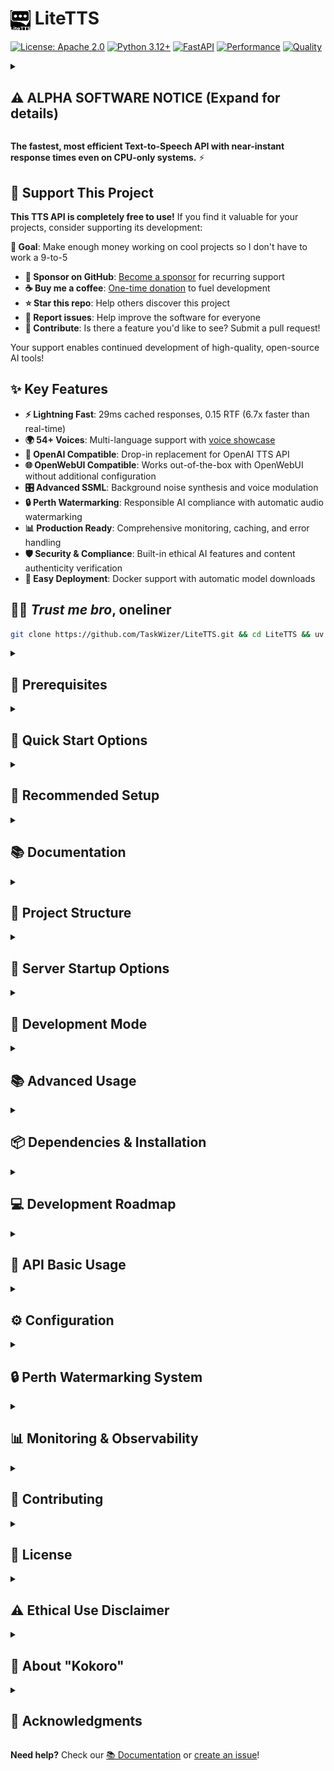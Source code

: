 # <img src="static/LiteTTS.svg" alt="LiteTTS" width="32" height="32" style="vertical-align: middle; filter: invert(100%)"/> LiteTTS

[![License: Apache 2.0](https://img.shields.io/badge/License-Apache%202.0-blue.svg)](https://opensource.org/licenses/Apache-2.0)
[![Python 3.12+](https://img.shields.io/badge/python-3.12+-blue.svg)](https://www.python.org/downloads/)
[![FastAPI](https://img.shields.io/badge/FastAPI-0.116+-green.svg)](https://fastapi.tiangolo.com/)
[![Performance](https://img.shields.io/badge/RTF-0.15-brightgreen.svg)](docs/PERFORMANCE.md)
[![Quality](https://img.shields.io/badge/Quality-Production%20Ready-green.svg)](docs/development/audits/SYSTEM_IMPROVEMENTS_DOCUMENTATION.md)

<details>
<summary><h2>⚠️ ALPHA SOFTWARE NOTICE (Expand for details)</h2></summary>

**LiteTTS is currently in alpha development.** Core TTS synthesis works reliably, but advanced features have known limitations.

### 🚧 Work-in-Progress Features
The following features are under active development and may have bugs or inconsistent behavior:
- **Punctuation handling** - Some punctuation marks may not be processed naturally
- **Contraction pronunciation** - Contractions like "he'd", "she'd" may be mispronounced
- **Prosody control** - Sentence-level intonation and rhythm improvements ongoing
- **Currency processing** - Financial amounts and currency symbols processing
- **Emotional expression** - Voice emotion and style control features
- **Voice fluidity** - Natural speech flow and stress pattern optimization
- **Inflection rules** - Question vs statement intonation patterns

### 📋 User Expectations
- **Expect bugs and breaking changes** during alpha development
- **Core functionality is stable** - basic text-to-speech works reliably
- **Use in production at your own risk** - thorough testing recommended
- **Active development** - regular updates and improvements being made
</details>

**The fastest, most efficient Text-to-Speech API with near-instant response times even on CPU-only systems.** ⚡

## 💖 Support This Project
**This TTS API is completely free to use!** If you find it valuable for your projects, consider supporting its development:

**🎯 Goal**: Make enough money working on cool projects so I don't have to work a 9-to-5
- **💝 Sponsor on GitHub**: [Become a sponsor](https://github.com/sponsors/TaskWizer) for recurring support
- **☕ Buy me a coffee**: [One-time donation](https://ko-fi.com/TaskWizer) to fuel development
- **⭐ Star this repo**: Help others discover this project
- **🐛 Report issues**: Help improve the software for everyone
- **👊 Contribute**: Is there a feature you'd like to see? Submit a pull request!

Your support enables continued development of high-quality, open-source AI tools!

## ✨ Key Features
- **⚡ Lightning Fast**: 29ms cached responses, 0.15 RTF (6.7x faster than real-time)
- **🌍 54+ Voices**: Multi-language support with [voice showcase](docs/VOICES.md)
- **🔌 OpenAI Compatible**: Drop-in replacement for OpenAI TTS API
- **🌐 OpenWebUI Compatible**: Works out-of-the-box with OpenWebUI without additional configuration
- **🎛️ Advanced SSML**: Background noise synthesis and voice modulation
- **🔒 Perth Watermarking**: Responsible AI compliance with automatic audio watermarking
- **📊 Production Ready**: Comprehensive monitoring, caching, and error handling
- **🛡️ Security & Compliance**: Built-in ethical AI features and content authenticity verification
- **🐳 Easy Deployment**: Docker support with automatic model downloads

## 💪🏻 *Trust me bro*, oneliner
```bash
git clone https://github.com/TaskWizer/LiteTTS.git && cd LiteTTS && uv run python app.py
```

<details>
<summary><h2>📢 Prerequisites</h2></summary>
Before getting started, ensure your system meets these requirements:

**Hardware Requirements:**
- **Memory**: 4GB RAM minimum (8GB+ recommended for high concurrency)
- **Storage**: 4GB free space for model, voices, code, and cache
- **CPU**: Modern multi-core processor (ARM64 and x86_64 supported)
- **GPU**: Any CUDA-enabled GPU for optimal performance (optional)
- **Network**: Internet connection for initial model downloads

**Python Environment:**
- **Python 3.12+** (Required for optimal performance and latest features)
  - Python 3.10+ minimum supported, but 3.12+ recommended for production
  - Includes improved error handling and performance optimizations
- **uv 0.8.11+** (Recommended package manager)
  - Ultra-fast Python package installer and resolver with 
  - Automatic virtual environment management
  - See [Installation Guide](https://docs.astral.sh/uv/getting-started/installation)
</details>

<details>
<summary><h2>🚀 Quick Start Options</h2></summary>
Here are some quick start options, choose what works best for you!
  
```bash
# Clone the repository
git clone https://github.com/TaskWizer/LiteTTS.git
cd LiteTTS

# Option 1: Direct UV Python execution (recommended)
uv run python app.py

# Option 2: All-in-one Docker deployment
# Default docker-compose includes OpenWebUI (with Caddy for TLS and ChromaDB) and LiteTTS-API
docker-compose up -d

# Option 3: Manual installation with virtual environment (best practice)
python -m venv venv
source venv/bin/activate
uv pip install -r requirements.txt
python app.py
```

**That's it!** 🎉 The API will be available at `http://localhost:8354` (default configured port).
</details>

<details>
<summary><h2>🎉 Recommended Setup</h2></summary>
<h3>Using OpenWebUI (Docker with Caddy for TLS and ChromaDB for Knwoledge) and TTS API (Metal)</h3>
When testing the TTS API, using docker introduced overhead resulting in 2-3x performance degradation. 
So it's recommended to run the core TTS system locally and use within OpenWebUI or just use the "apps" 
included with the API itself and therefor running it standalone (simply run the <i>"<b>Trust me bro</b>, 
oneliner"</i> above) by hand. The following instructions will show how to "set it and forget it" to load 
automatically.
</details>

<details>
<summary><h2>📚 Documentation</h2></summary>
**Complete guides and references for setup, usage, and advanced features:**

**Detailed setup and usage guides:**
- **[Quick Start Commands](docs/usage/QUICK_START_COMMANDS.md)** - Detailed setup and installation guide
- **[Dependencies & Installation](docs/DEPENDENCIES.md)** - Complete dependency management and troubleshooting
- **[OpenWebUI Integration](docs/usage/OPENWEBUI-INTEGRATION.md)** - Complete OpenWebUI setup tutorial
- **[Docker Deployment](docs/usage/DOCKER-DEPLOYMENT.md)** - Containerized deployment guide

### 📖 Usage & API
- **[API Documentation](docs/FEATURES.md)** - Complete endpoint reference and examples
- **[Voice Showcase](docs/VOICES.md)** - Browse all 54+ voices with audio samples
- **[SSML Guide](docs/usage/SSML-GUIDE.md)** - Advanced speech synthesis markup

### 🔧 Configuration & Optimization
- **[Configuration Guide](docs/CONFIGURATION.md)** - Complete configuration options and customization
- **[Watermarking Guide](docs/WATERMARKING.md)** - Perth watermarking system setup and usage
- **[Monitoring & Observability](docs/MONITORING.md)** - Production monitoring and health checks
- **[Performance Benchmarks](docs/PERFORMANCE.md)** - Optimization tips and metrics
- **[Comprehensive Benchmarking](docs/BENCHMARKING.md)** - Model comparison and performance analysis
- **[System Improvements](docs/development/audits/SYSTEM_IMPROVEMENTS_DOCUMENTATION.md)** - Latest enhancements and features

### 🛠️ Development & Troubleshooting
- **[Troubleshooting Guide](docs/TROUBLESHOOTING.md)** - Common issues and solutions
- **[Testing Guide](docs/TESTING.md)** - Running tests and validation
- **[Contributing Guide](docs/CONTRIBUTIONS.md)** - How to contribute to the project

### 📊 Project Information
- **[Development Roadmap](docs/ROADMAP.md)** - Future features and multi-language expansion plans
- **[Changelog](docs/CHANGELOG.md)** - Version history and updates
- **[Production Guide](docs/development/audits/PRODUCTION_MVP_SUMMARY.md)** - Deployment best practices
- **[License](LICENSE)** - Apache 2.0 License details
</details>

<details>
<summary><h2>📁 Project Structure</h2></summary>
The project follows a clean, organized structure for maintainability and scalability:

```
LiteTTS/
├── LiteTTS/                   # Core TTS engine modules
│   ├── tests/                 # Test suite
│   ├── scripts/               # Utility scripts
│   ├── models/                # ONNX model files
│   ├── voices/                # Voice data files
│   ├── cache/                 # Runtime cache
│   └── ...                    # Core modules
├── docs/                      # Documentation
├── static/                    # Static web assets
├── config/                    # Configuration files
├── app.py                     # Main application entry point
├── docker-compose.yml         # Docker orchestration
└── Dockerfile                 # Container definition
```
</details>

<details>
<summary><h2>📝 Server Startup Options</h2></summary>
**Multiple ways to start the server:**

```bash
# Direct Python execution (recommended)
python app.py --host 0.0.0.0 --port 8354        # Override host and port
python app.py --reload --workers 1              # Development with specific workers

# Alternative startup methods
python -m LiteTTS.start_server                  # Module execution
uvicorn app:app --host 0.0.0.0 --port 8354      # Direct uvicorn (requires explicit port)
```
**Note** You can also modify the core `./config/settings.json` file directly, but it's not recommended as it will be overwritten on updates. Instead, use the [`override.json` method](docs/CONFIGURATION.md) to customize settings.

### 🔧 Configuration Hierarchy
Configuration precedence (highest to lowest priority):
1. **Command-line arguments** (`--port`, `--host`, `--workers`)
2. **Environment variables** (`PORT`, `API_HOST`, `WORKERS`)
3. **./config/override.json** (rename override.json.example to override.json for custom settings)
4. **./config/settings.json** (base defaults - port 8354)
5. **Default values** (Port 8354 represents "TTS" in English Gematria (an arbitrary, unused port)
</details>

<details>
<summary><h2>🔄 Development Mode</h2></summary>

For development with hot reload (detects changes and restarts automatically):
```bash
# Recommended: Direct Python execution with hot reload
python app.py --reload

# Alternative: uvicorn with explicit configuration
uv run uvicorn app:app --reload --host 0.0.0.0 --port 8354 --workers 1
```

*Note: The reload flag enables Hot Module Replacement (HMR) for automatic restarts on code changes.*

**📖 See the complete [Development Documentation](docs/DEVELOPMENT.md)**
</details>

<details>
<summary><h2>📚 Advanced Usage</h2></summary>
For advanced configuration options, see the [Configuration Guide](docs/CONFIGURATION.md) and [complete documentation](#-documentation).

### ⚡ Instant Test
```bash
# Test with a simple phrase (will be cached for instant future responses)
curl -X POST "http://localhost:8354/v1/audio/speech" \
  -H "Content-Type: application/json" \
  -d '{"input": "Hello, world!", "voice": "af_heart", "response_format": "mp3"}' \
  --output hello.mp3

# Test again - should respond in ~29ms! ⚡ (99x speedup from cache)
curl -X POST "http://localhost:8354/v1/audio/speech" \
  -H "Content-Type: application/json" \
  -d '{"input": "Hello, world!", "voice": "af_heart", "response_format": "mp3"}' \
  --output hello_cached.mp3 -w "Time: %{time_total}s\n"
```

An optimized model for your system is automatically downloaded on first run.
</details>

<details>
<summary><h2>📦 Dependencies & Installation</h2></summary>
LiteTTS requires Python 3.12+ and several core dependencies for optimal performance.

**Key Dependencies:**
- **Core**: FastAPI, uvicorn, soundfile, numpy, kokoro-onnx, onnxruntime
- **Optional**: Perth watermarking (`resemble-perth`), GPU acceleration
- **Development**: pytest, black, ruff for contributors

**📖 See the complete [Dependencies & Installation Guide](docs/DEPENDENCIES.md)**
</details>

<details>
<summary><h2>💻 Development Roadmap</h2></summary>
This project has an ambitious roadmap for cross-platform testing, performance optimization, and AI integration enhancements.

### Key Development Areas
- **🌍 Multi-Language Support**: Spanish, French, German, Japanese, Mandarin Chinese (2025)
- **⚡ Performance Optimization**: GPU acceleration, model quantization, edge computing
- **🤖 Advanced Features**: Voice cloning, emotion control, contextual awareness
- **🧪 Cross-Platform Testing**: macOS, Windows, Linux, mobile, cloud platforms
- **🤝 Community Contributions**: Voice donation program, quality assurance pipeline

**📖 See the complete [Development Roadmap](docs/ROADMAP.md)**
</details>

<details>
<summary><h2>🔌 API Basic Usage</h2></summary>

### OpenAI-Compatible API
```bash
# Basic text-to-speech
curl -X POST 'http://localhost:8354/v1/audio/speech' \
  -H 'Content-Type: application/json' \
  -d '{"input": "Hello world", "voice": "af_heart", "response_format": "mp3"}' \
  --output hello.mp3

# With SSML and background sounds
curl -X POST 'http://localhost:8354/v1/audio/speech' \
  -H 'Content-Type: application/json' \
  -d '{"input": "<speak><background type=\"rain\" volume=\"20\">It'\''s raining outside</background></speak>", "voice": "af_bella"}' \
  --output rain.mp3
```

**📖 See the complete *[Advanced API Usage](docs/usage/API-USAGE.md)* guide**

### OpenWebUI Integration
In OpenWebUI Settings → Audio:
- **TTS Engine**: `OpenAI`
- **API Base URL**: `http://YOUR_IP:8354/v1`
- **TTS Model**: `litetts`
- **TTS Voice**: `af_heart`

**📖 See the complete [OpenWebUI Integration](docs/usage/OPENWEBUI-INTEGRATION.md) guide**
</details>

<details>
<summary><h2>⚙️ Configuration</h2></summary>
LiteTTS uses a flexible configuration system that allows easy customization while maintaining sensible defaults.

### Quick Configuration
**Basic customization using `override.json`:**
```json
{
  "server": {
    "port": 9000,
    "host": "127.0.0.1"
  },
  "voice": {
    "default_voice": "af_bella"
  }
}
```

### Complete Configuration Guide
For comprehensive configuration options including:
- Server and performance settings
- Voice and audio customization
- Text processing features
- Caching and monitoring
- Beta features and advanced options

**📖 See the complete [Configuration Guide](docs/CONFIGURATION.md)**
</details>

<details>
<summary><h2>🔒 Perth Watermarking System</h2></summary>
LiteTTS includes an integrated Perth audio watermarking system for responsible AI compliance and content authenticity verification.

### Key Features
- **🛡️ Automatic Watermarking**: All generated TTS audio is automatically watermarked
- **🔍 Content Authenticity**: Verify audio origin and detect AI-generated content
- **⚖️ Ethical AI Compliance**: Transparent disclosure of AI-generated content
- **🚫 Deepfake Detection**: Support for identifying synthetic audio content
- **⚙️ Configurable Strength**: Adjustable watermark intensity (0.1-2.0)
- **✅ Production Ready**: Perth library installed and functional

**📖 See the complete [Watermarking Guide](docs/WATERMARKING.md)**
</details>

<details>
<summary><h2>📊 Monitoring & Observability</h2></summary>
LiteTTS includes comprehensive monitoring and observability features for production deployments.

### Key Features
- **Health Monitoring**: Real-time component status and system health checks
- **Performance Metrics**: Response times, throughput, and resource utilization
- **Fault Tolerance**: Circuit breakers, retry logic, and graceful degradation
- **Structured Logging**: JSON logs with correlation IDs and performance data
- **Production Dashboard**: Web-based monitoring interface at `/dashboard`

### Quick System Checks
```bash
# Check overall system health
curl http://localhost:8354/health

# Access monitoring dashboard
http://localhost:8354/dashboard

# Get performance metrics
curl http://localhost:8354/metrics
```

**📖 See the complete [Monitoring & Observability Guide](docs/MONITORING.md)**
</details>

<details>
<summary><h2>🤝 Contributing</h2></summary>
Contributions are welcome! Please see our [Contributing Guide](docs/CONTRIBUTIONS.md) for details.
</details>

<details>
<summary><h2>📄 License</h2></summary>
This project is licensed under the Apache License 2.0 - see the [LICENSE](LICENSE) file for details.
</details>

<details>
<summary><h2>⚠️ Ethical Use Disclaimer</h2></summary>
**By using this model, you agree to uphold relevant legal standards and ethical responsibilities. This tool is not responsible for any misuse:**

- **🚫 Identity Misuse**: Do not produce audio resembling real individuals without explicit permission
- **🚫 Deceptive Content**: Do not use this model to generate misleading content (e.g., fake news, impersonation)
- **🚫 Illegal or Malicious Use**: Do not use this model for activities that are illegal or intended to cause harm

**We strongly encourage responsible AI practices and respect for individual privacy and consent.**
</details>

<details>
<summary><h2>🌸 About "Kokoro"</h2></summary>
**"Kokoro"** (心) is a Japanese word that encompasses a rich and complex meaning, often translated as "heart," but extending to include "mind," "spirit," "feeling," and even "essence" or "core". It's not just a physical organ or a simple emotion, but rather the seat of consciousness, thoughts, feelings, and will. This name reflects our commitment to creating TTS technology that captures not just the words, but the heart and spirit of human communication.
</details>

<details>
<summary><h2>🙏 Acknowledgments</h2></summary>
**LiteTTS is built on the excellent work of the Kokoro TTS project:**

- **[Hexgrad Kokoro-82M](https://huggingface.co/hexgrad/Kokoro-82M)** - Original Kokoro TTS model
- **[ONNX Community Kokoro-82M](https://huggingface.co/onnx-community/Kokoro-82M-v1.0-ONNX)** - ONNX optimized model
- **[Kokoro ONNX](https://github.com/thewh1teagle/kokoro-onnx)** - Core TTS engine and inspiration
- **[StyleTTS](https://github.com/yl4579/StyleTTS)** - Advanced neural TTS research

**Additional acknowledgments:**
- [FastAPI](https://fastapi.tiangolo.com/) - Web framework
- [OpenWebUI](https://openwebui.com/) - Integration target

*LiteTTS extends and optimizes the Kokoro model for production use as part of the TaskWizer framework, while maintaining full compatibility with the original Kokoro ecosystem.*
</details>

**Need help?** Check our [📚 Documentation](#-documentation) or [create an issue](https://github.com/TaskWizer/LiteTTS/issues)!
